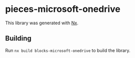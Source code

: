 # pieces-microsoft-onedrive

This library was generated with [Nx](https://nx.dev).

## Building

Run `nx build blocks-microsoft-onedrive` to build the library.

